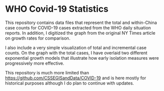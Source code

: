 # WHO Covid-19 Statistics

This repository contains data files that represent the total and within-China case counts for COVID-19 
cases extracted from the WHO daily situation reports. In addition, I digitized the graph from the original
NY Times article on growth rates for comparison.

I also include a very simple visualization of total and incremental case counts. On the graph with the total
cases, I have overlaid two different exponential growth models that illustrate how early isolation measures were
progressively more effective.

This repository is much more limited than https://github.com/CSSEGISandData/COVID-19 and is here mostly for 
historical purposes although I do plan to continue with updates.
